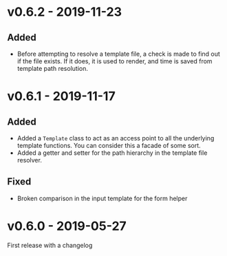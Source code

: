 v0.6.2 - 2019-11-23
===================
Added
-----
 - Before attempting to resolve a template file, a check is made to find out if the file exists. If it does, it is used to render, and time is saved from template path resolution.

v0.6.1 - 2019-11-17
===================
Added
-----
 - Added a `Template` class to act as an access point to all the underlying template functions. You can consider this a facade of some sort.
 - Added a getter and setter for the path hierarchy in the template file resolver.

Fixed
-----
 - Broken comparison in the input template for the form helper 

v0.6.0 - 2019-05-27
===================
First release with a changelog
